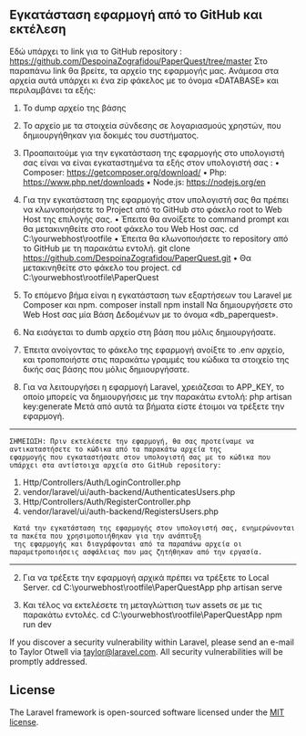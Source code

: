 Εγκατάσταση εφαρμογή από το GitHub και εκτέλεση
-------------------------------------------------
Εδώ υπάρχει το link για το GitHub repository :  https://github.com/DespoinaZografidou/PaperQuest/tree/master
Στο παραπάνω link θα βρείτε, τα αρχείο της εφαρμογής μας. Ανάμεσα στα αρχεία αυτά υπάρχει κι ένα zip φάκελος με το όνομα «DATABASE» και περιλαμβάνει τα εξής:
1.	Το dump αρχείο της βάσης  
2.	Το αρχείο με τα στοιχεία σύνδεσης σε λογαριασμούς χρηστών, που δημιουργήθηκαν για δοκιμές του συστήματος.
3.	Προαπαιτούμε για την εγκατάσταση της εφαρμογής στο υπολογιστή σας είναι να είναι εγκαταστημένα τα εξής στον υπολογιστή σας :
•	Composer: https://getcomposer.org/download/ 
•	Php: https://www.php.net/downloads 
•	Node.js: https://nodejs.org/en 
1.	Για την εγκατάσταση της εφαρμογής στον υπολογιστή σας θα πρέπει να κλωνοποιήσετε το Project από το GitHub στο φάκελο root to Web Host της επιλογής σας.
•	Έπειτα θα ανοίξετε το command prompt και θα μετακινηθείτε στο root φάκελο του  Web Host σας.
	cd C:\yourwebhost\rootfile
•	Έπειτα θα κλωνοποιήσετε το repository από το GitHub με τη παρακάτω εντολή.
	git clone https://github.com/DespoinaZografidou/PaperQuest.git
•	Θα μετακινηθείτε στο φάκελο του project.
	cd C:\yourwebhost\rootfile\PaperQuest
2.	Το επόμενο βήμα είναι η εγκατάσταση των εξαρτήσεων του Laravel με Composer και npm.
	composer install
    npm install
Να δημιουργήσετε στο Web Host σας μία Βάση Δεδομένων με το όνομα «db_paperquest».
1.	Να εισάγεται το dumb αρχείο στη βάση που μόλις δημιουργήσατε.
2.	Έπειτα ανοίγοντας  το φάκελο της εφαρμογή ανοίξτε το .env αρχείο, και τροποποιήστε στις παρακάτω γραμμές του κώδικα τα στοιχείο της δικής σας βάσης που μόλις δημιουργήσατε.
 

1.	Για να λειτουργήσει η εφαρμογή Laravel, χρειάζεσαι το APP_KEY, το οποίο μπορείς να δημιουργήσεις με την παρακάτω εντολή:
	php artisan key:generate
    Μετά από αυτά τα βήματα είστε έτοιμοι να τρέξετε την εφαρμογή.
  	
  ----------------------------------------------------------------------------------------------------------------------------	
   
    ΣΗΜΕΙΩΣΗ: Πριν εκτελέσετε την εφαρμογή, θα σας προτείναμε να αντικαταστήσετε το κώδικα από τα παρακάτω αρχεία της         
    εφαρμογής που εγκαταστήσατε στον υπολογιστή σας με το κώδικα που υπάρχει στα αντίστοιχα αρχεία στο GitHub repository:     
                                                                                                                              
   1.	Http/Controllers/Auth/LoginController.php                                                                              
   2.	vendor/laravel/ui/auth-backend/AuthenticatesUsers.php                                                                  
   3.	Http/Controllers/Auth/RegisterController.php                                                                           
   4.	vendor/laravel/ui/auth-backend/RegistersUsers.php                                                                      
                                                                                                                              
     Κατά την εγκατάσταση της εφαρμογής στον υπολογιστή σας, ενημερώνονται τα πακέτα που χρησιμοποιήθηκαν για την ανάπτυξη    
     της εφαρμογής και διαγράφονται από τα παραπάνω αρχεία οι παραμετροποιήσεις ασφάλειας που μας ζητήθηκαν από την εργασία.  
     
  ------------------------------------------------------------------------------------------------------------------------------
  
2.	Για να τρέξετε την εφαρμογή αρχικά πρέπει να τρέξετε  το Local Server.
	cd C:\yourwebhost\rootfile\PaperQuestApp
    php artisan serve
  	
3. Και τέλος να εκτελέσετε τη μεταγλώττιση των assets σε με τις παρακάτω εντολές.
	cd C:\yourwebhost\rootfile\PaperQuestApp
    npm run dev


If you discover a security vulnerability within Laravel, please send an e-mail to Taylor Otwell via [taylor@laravel.com](mailto:taylor@laravel.com). All security vulnerabilities will be promptly addressed.

## License

The Laravel framework is open-sourced software licensed under the [MIT license](https://opensource.org/licenses/MIT).

